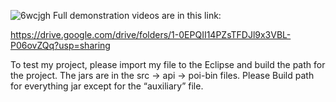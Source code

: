 ![6wcjgh](https://user-images.githubusercontent.com/67844993/194800780-bb5686df-f7a9-48ee-a124-4577a69372dd.gif)
Full demonstration videos are in this link:

https://drive.google.com/drive/folders/1-0EPQII14PZsTFDJl9x3VBL-P06ovZQq?usp=sharing

To test my project, please import my file to the Eclipse and build the path for the project.
The jars are in the src -> api -> poi-bin files. Please Build path for everything jar except for the “auxiliary” file.
